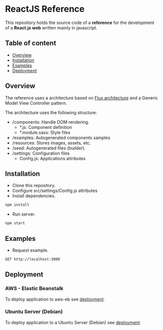 # ReactJS Reference

This repository holds the source code of a **reference** for the development of a **React.js web** written mainly in javascript.

## Table of content

-   [Overview](#overview)
-   [Installation](#installation)
-   [Examples](#examples)
-   [Deployment](#deployment)


## Overview

The reference uses a architecture based on [Flux architecture](https://facebook.github.io/flux/docs/in-depth-overview.html) and a Generic Model View Controller pattern.

The architecture uses the following structure:

-   /components: Handle DOM rendering.
    -   *.js: Component definition
    -   *.module.sass: Style files
-   /examples: Autogenerated components samples
-   /resources: Stores images, assets, etc.
-   /seed: Autogenerated files (builder).
-   /settings: Configuration files
    -   Config.js: Applications attributes


## Installation

-   Clone this repository.
-   Configure src/settings/Config.js attributes
-   Install dependencies.
```bash
npm install
```

-   Run server.
```bash
npm start
```

## Examples

-   Request example. 
```bash
GET http://localhost:3000
```

## Deployment

### AWS - Elastic Beanstalk

To deploy application to aws-eb see [deployment](./bin/aws-eb/deployment.md).

### Ubuntu Server (Debian)

To deploy application to a Ubuntu Server (Debian) see [deployment](./bin/ubuntu/deployment.md).